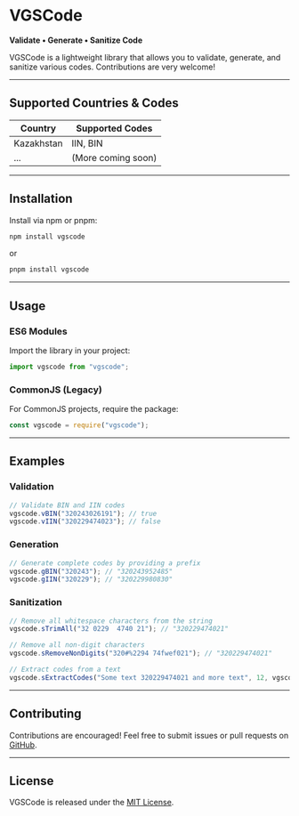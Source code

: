 # VGSCode

**Validate • Generate • Sanitize Code**

VGSCode is a lightweight library that allows you to validate, generate, and sanitize various codes. Contributions are very welcome!

---

## Supported Countries & Codes

| Country    | Supported Codes    |
| ---------- | ------------------ |
| Kazakhstan | IIN, BIN           |
| ...        | (More coming soon) |

---

## Installation

Install via npm or pnpm:

```sh
npm install vgscode
```

or

```sh
pnpm install vgscode
```

---

## Usage

### ES6 Modules

Import the library in your project:

```js
import vgscode from "vgscode";
```

### CommonJS (Legacy)

For CommonJS projects, require the package:

```js
const vgscode = require("vgscode");
```

---

## Examples

### Validation

```js
// Validate BIN and IIN codes
vgscode.vBIN("320243026191"); // true
vgscode.vIIN("320229474023"); // false
```

### Generation

```js
// Generate complete codes by providing a prefix
vgscode.gBIN("320243"); // "320243952485"
vgscode.gIIN("320229"); // "320229980830"
```

### Sanitization

```js
// Remove all whitespace characters from the string
vgscode.sTrimAll("32 0229  4740 21"); // "320229474021"

// Remove all non-digit characters
vgscode.sRemoveNonDigits("320#%2294 74fwef021"); // "320229474021"

// Extract codes from a text
vgscode.sExtractCodes("Some text 320229474021 and more text", 12, vgscode.vBIN); //["320243026191"]
```

---

## Contributing

Contributions are encouraged! Feel free to submit issues or pull requests on [GitHub](https://github.com/smvrnn/vgscode).

---

## License

VGSCode is released under the [MIT License](./LICENSE).
